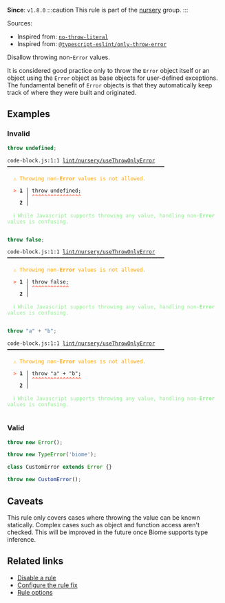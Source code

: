 **Since**: `v1.8.0`
:::caution
This rule is part of the [nursery](/linter/rules/#nursery) group.
:::

Sources: 
- Inspired from: <a href="https://eslint.org/docs/latest/rules/no-throw-literal" target="_blank"><code>no-throw-literal</code></a>
- Inspired from: <a href="https://typescript-eslint.io/rules/only-throw-error" target="_blank"><code>@typescript-eslint/only-throw-error</code></a>

Disallow throwing non-`Error` values.

It is considered good practice only to throw the `Error` object itself or an object using the `Error` object
as base objects for user-defined exceptions. The fundamental benefit of `Error` objects is that they automatically
keep track of where they were built and originated.

## Examples

### Invalid

```js
throw undefined;
```

<pre class="language-text"><code class="language-text">code-block.js:1:1 <a href="https://biomejs.dev/linter/rules/use-throw-only-error">lint/nursery/useThrowOnlyError</a> ━━━━━━━━━━━━━━━━━━━━━━━━━━━━━━━━━━━━━━━━━━━━━━━━━━━<br /><br /><strong><span style="color: Orange;">  </span></strong><strong><span style="color: Orange;">⚠</span></strong> <span style="color: Orange;">Throwing non-</span><span style="color: Orange;"><strong>Error</strong></span><span style="color: Orange;"> values is not allowed.</span><br />  <br /><strong><span style="color: Tomato;">  </span></strong><strong><span style="color: Tomato;">&gt;</span></strong> <strong>1 │ </strong>throw undefined;<br />   <strong>   │ </strong><strong><span style="color: Tomato;">^</span></strong><strong><span style="color: Tomato;">^</span></strong><strong><span style="color: Tomato;">^</span></strong><strong><span style="color: Tomato;">^</span></strong><strong><span style="color: Tomato;">^</span></strong><strong><span style="color: Tomato;">^</span></strong><strong><span style="color: Tomato;">^</span></strong><strong><span style="color: Tomato;">^</span></strong><strong><span style="color: Tomato;">^</span></strong><strong><span style="color: Tomato;">^</span></strong><strong><span style="color: Tomato;">^</span></strong><strong><span style="color: Tomato;">^</span></strong><strong><span style="color: Tomato;">^</span></strong><strong><span style="color: Tomato;">^</span></strong><strong><span style="color: Tomato;">^</span></strong><strong><span style="color: Tomato;">^</span></strong><br />    <strong>2 │ </strong><br />  <br /><strong><span style="color: lightgreen;">  </span></strong><strong><span style="color: lightgreen;">ℹ</span></strong> <span style="color: lightgreen;">While Javascript supports throwing any value, handling non-</span><span style="color: lightgreen;"><strong>Error</strong></span><span style="color: lightgreen;"> values is confusing.</span><br />  <br /></code></pre>

```js
throw false;
```

<pre class="language-text"><code class="language-text">code-block.js:1:1 <a href="https://biomejs.dev/linter/rules/use-throw-only-error">lint/nursery/useThrowOnlyError</a> ━━━━━━━━━━━━━━━━━━━━━━━━━━━━━━━━━━━━━━━━━━━━━━━━━━━<br /><br /><strong><span style="color: Orange;">  </span></strong><strong><span style="color: Orange;">⚠</span></strong> <span style="color: Orange;">Throwing non-</span><span style="color: Orange;"><strong>Error</strong></span><span style="color: Orange;"> values is not allowed.</span><br />  <br /><strong><span style="color: Tomato;">  </span></strong><strong><span style="color: Tomato;">&gt;</span></strong> <strong>1 │ </strong>throw false;<br />   <strong>   │ </strong><strong><span style="color: Tomato;">^</span></strong><strong><span style="color: Tomato;">^</span></strong><strong><span style="color: Tomato;">^</span></strong><strong><span style="color: Tomato;">^</span></strong><strong><span style="color: Tomato;">^</span></strong><strong><span style="color: Tomato;">^</span></strong><strong><span style="color: Tomato;">^</span></strong><strong><span style="color: Tomato;">^</span></strong><strong><span style="color: Tomato;">^</span></strong><strong><span style="color: Tomato;">^</span></strong><strong><span style="color: Tomato;">^</span></strong><strong><span style="color: Tomato;">^</span></strong><br />    <strong>2 │ </strong><br />  <br /><strong><span style="color: lightgreen;">  </span></strong><strong><span style="color: lightgreen;">ℹ</span></strong> <span style="color: lightgreen;">While Javascript supports throwing any value, handling non-</span><span style="color: lightgreen;"><strong>Error</strong></span><span style="color: lightgreen;"> values is confusing.</span><br />  <br /></code></pre>

```js
throw "a" + "b";
```

<pre class="language-text"><code class="language-text">code-block.js:1:1 <a href="https://biomejs.dev/linter/rules/use-throw-only-error">lint/nursery/useThrowOnlyError</a> ━━━━━━━━━━━━━━━━━━━━━━━━━━━━━━━━━━━━━━━━━━━━━━━━━━━<br /><br /><strong><span style="color: Orange;">  </span></strong><strong><span style="color: Orange;">⚠</span></strong> <span style="color: Orange;">Throwing non-</span><span style="color: Orange;"><strong>Error</strong></span><span style="color: Orange;"> values is not allowed.</span><br />  <br /><strong><span style="color: Tomato;">  </span></strong><strong><span style="color: Tomato;">&gt;</span></strong> <strong>1 │ </strong>throw &quot;a&quot; + &quot;b&quot;;<br />   <strong>   │ </strong><strong><span style="color: Tomato;">^</span></strong><strong><span style="color: Tomato;">^</span></strong><strong><span style="color: Tomato;">^</span></strong><strong><span style="color: Tomato;">^</span></strong><strong><span style="color: Tomato;">^</span></strong><strong><span style="color: Tomato;">^</span></strong><strong><span style="color: Tomato;">^</span></strong><strong><span style="color: Tomato;">^</span></strong><strong><span style="color: Tomato;">^</span></strong><strong><span style="color: Tomato;">^</span></strong><strong><span style="color: Tomato;">^</span></strong><strong><span style="color: Tomato;">^</span></strong><strong><span style="color: Tomato;">^</span></strong><strong><span style="color: Tomato;">^</span></strong><strong><span style="color: Tomato;">^</span></strong><strong><span style="color: Tomato;">^</span></strong><br />    <strong>2 │ </strong><br />  <br /><strong><span style="color: lightgreen;">  </span></strong><strong><span style="color: lightgreen;">ℹ</span></strong> <span style="color: lightgreen;">While Javascript supports throwing any value, handling non-</span><span style="color: lightgreen;"><strong>Error</strong></span><span style="color: lightgreen;"> values is confusing.</span><br />  <br /></code></pre>

### Valid

```js
throw new Error();
```

```js
throw new TypeError('biome');
```

```js
class CustomError extends Error {}

throw new CustomError();
```

## Caveats

This rule only covers cases where throwing the value can be known statically.
Complex cases such as object and function access aren't checked.
This will be improved in the future once Biome supports type inference.

## Related links

- [Disable a rule](/linter/#disable-a-lint-rule)
- [Configure the rule fix](/linter#configure-the-rule-fix)
- [Rule options](/linter/#rule-options)
